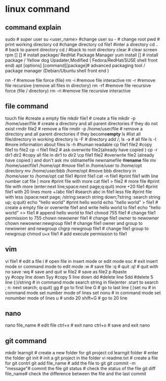 # linux command

## command explain
sudo # super user
su <user_name> #change user
su - # change root
pwd # print working directory
cd  #change directory
cd file1 #inter a directory
cd .. # back to parent directory
cd / #back to root directory
clear # clear screen
rpm [] [] # install package/ RedHat Package Manager 
yum install [] # install package / Yellow dog Upadater,Modified  ( Fedora/RedHat/SUSE shell front end)
apt [options] [command][package]# advanced packaging tool / package manager (Debian/Ubuntu shell front end )

rm -f #remove file force (file)
rm -i #remove file interactive 
rm -r #remove file recursive (remove all files in directory)
rm -rf #remove file recursive force (file / directory)
rm -ri #remove file recursive interactive

## file command
touch file #create a empty file
mkdir file1  # create a file
mkdir -p /home/user/file # create a directory and all parent directories if they do not exist
rmdir file2  # remove a file
rmdir -p /home/user/file # remove a directory and all parent directories if they become**empty**
ls #list all file/directory in working directory
ls -F # directory add /;
ls -a # all file
ls -l #more information about files
ls -h #human readable
cp file1 file2 #copy file1 to file2
cp -i file1 file2 # ask overwrite file2(already have copied )
cp -r dir1 dir2 #copy all file in dir1 to dir2
\cp file1 file2 #overwrite file2 (already have copied ) and don't ask
mv oldnamefile newnamefile #**rename** file
mv /home/user/file1 /home/opt  #move file1 in /home/user to /home/opt directory
mv /home/user/bbb /home/opt #move bbb directory in /home/user to /home/opt
cat file1 #print file1
cat -n file1 #print file1 with line number
cat file | more #print file with more
cat file1 > file2 #
more file #print file with more (enter:next line;space:next page;q:quit)
more +20 file1 #print file1 with 20 lines
more +/abc file1 #search abc in file1 
less file #print file with less (space:next page; /string:search string  down;?string :search string up; q:quit)
echo "hello world" #print hello world
echo "hello world" > file1 # create a empty file or overwrite file1 and write hello world to file1
echo "hello world" >> file1 # append hello world to file1 
chmod 755 file1 # change file1 permission to 755
chown newowner file1 # change file1 owner to newowner
chown newowner:newgroup file1 # change file1 owner and group to newowner and newgroup
chgrp newgroup file1 # change file1 group to newgroup
chmod u+x file1 # add execute permission to file1
## vim 
vi file1 # edit a file
i # open file in insert mode or edit mode
esc # exit insert mode or command mode to edit mode
:w # save file
:q # quit
:q! # quit with  no save
:wq # save and quit
w file2 # save as file2
p #paste  
yy #copy line down
5yy #copy 5 line down 
dd #delete line
5dd #delete 5 line
(:)/string # in command mode search string in file(enter :start to search ; n: next search; q:quit)
gg # go to first line
G # go to last line
(:)set nu # in command mode set number mode of lines
set nonu # in command mode set nonumber mode of lines
u # undo
20 shift+G # go to 20 line

## nano
nano file_name  # edit file
ctrl+x # exit nano
ctrl+o # save and exit nano
## git command
mkdir learngit # create a new folder for git project
cd learngit folder # enter the folder
git init # init a git project in the folder
vi readme.txt # create a file for git contrl
git add file_name # add the file to git
git commit -m "message"# commit the file
git status # check the status of the file
git diff file_name# check the difference between the file and the last commit
